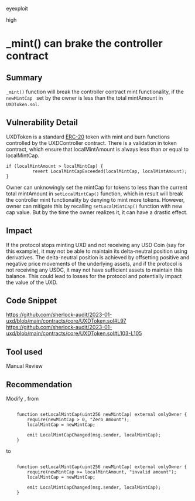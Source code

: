 eyexploit

high

# _mint() can brake the controller contract

## Summary
`_mint()` function will break the controller contract mint functionality, if the `newMintCap ` set by the owner is less than the total mintAmount in `UXDToken.sol`. 

## Vulnerability Detail
UXDToken is a standard [ERC-20](https://eips.ethereum.org/EIPS/eip-20) token with mint and burn functions controlled by the UXDController contract. There is a validation in token contract, which ensure that localMintAmount is always less than or equal to localMintCap. 
```solidity
if (localMintAmount > localMintCap) {
          revert LocalMintCapExceeded(localMintCap, localMintAmount);
}
```
Owner can unknowingly set the mintCap for tokens to less than the current total mintAmount in `setLocalMintCap()` function, which in result will break the controller mint functionality by denying to mint more tokens. However, owner can mitigate this by recalling `setLocalMintCap()` function with new cap value. But by the time the owner realizes it, it can have a drastic effect. 

## Impact
If the protocol stops minting UXD and not receiving any USD Coin (say for this example), it may not be able to maintain its delta-neutral position using derivatives. The delta-neutral position is achieved by offsetting positive and negative price movements of the underlying assets, and if the protocol is not receiving any USDC, it may not have sufficient assets to maintain this balance. This could lead to losses for the protocol and potentially impact the value of the UXD.

## Code Snippet

https://github.com/sherlock-audit/2023-01-uxd/blob/main/contracts/core/UXDToken.sol#L97
https://github.com/sherlock-audit/2023-01-uxd/blob/main/contracts/core/UXDToken.sol#L103-L105

## Tool used

Manual Review

## Recommendation

Modify , 
from 

```solidity

    function setLocalMintCap(uint256 newMintCap) external onlyOwner {
        require(newMintCap > 0, "Zero Amount");
        localMintCap = newMintCap;

        emit LocalMintCapChanged(msg.sender, localMintCap);
    }
```

to 
```solidity

    function setLocalMintCap(uint256 newMintCap) external onlyOwner {
        require(newMintCap >= localMintAmount, "invalid amount");
        localMintCap = newMintCap;

        emit LocalMintCapChanged(msg.sender, localMintCap);
    }
```